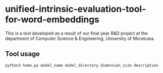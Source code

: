 # unified-intrinsic-evaluation-tool-for-word-embeddings
This is a tool developed as a result of our final year R&D project at the department of Computer Science & Engineering, University of Moratuwa.
## Tool usage
`
python3 home.py model_name model_directory dimension_size description
`
